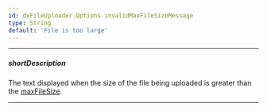 ```yaml
---
id: dxFileUploader.Options.invalidMaxFileSizeMessage
type: String
default: 'File is too large'
---
```

---
##### shortDescription
The text displayed when the size of the file being uploaded is greater than the [maxFileSize](/api-reference/10%20UI%20Widgets/dxFileUploader/1%20Configuration/maxFileSize.md '/Documentation/ApiReference/UI_Components/dxFileUploader/Configuration/#maxFileSize').

---
